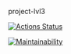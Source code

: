 project-lvl3

[![Actions Status](https://github.com/baseven/project-lvl3/workflows/Node%20CI/badge.svg)](https://github.com/baseven/project-lvl3/actions)

[![Maintainability](https://api.codeclimate.com/v1/badges/5a88362ba10802df1e4b/maintainability)](https://codeclimate.com/github/baseven/project-lvl3/maintainability)